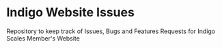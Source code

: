 # Indigo Website Issues
Repository to keep track of Issues, Bugs and Features Requests for Indigo Scales Member's Website
